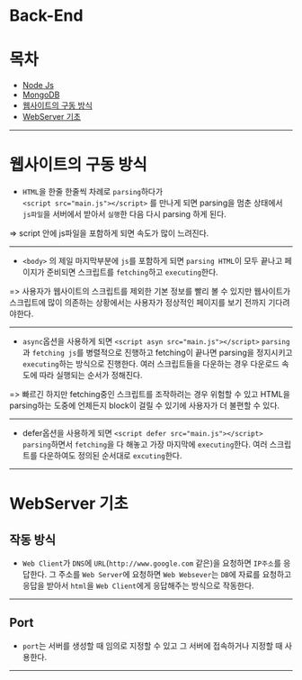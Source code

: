 # Back-End
# 목차
* [Node Js](./NODEJs/README.md)
* [MongoDB](./MongoDB/README.md)
* [웹사이트의 구동 방식](#웹사이트의-구동-방식)
* [WebServer 기초](#WebServer-기초)
***
# 웹사이트의 구동 방식
* `HTML`을 한줄 한줄씩 차례로 `parsing`하다가  
 `<script src="main.js"></script>`
 를 만나게 되면 parsing을 멈춘 상태에서 `js파일`을 서버에서 받아서 `실행`한 다음 다시 parsing 하게 된다.   

=> script 안에 js파일을 포함하게 되면 속도가 많이 느려진다.
***
* `<body>` 의 제일 마지막부분에 `js`를 포함하게 되면 `parsing HTML`이 모두 끝나고 페이지가 준비되면 스크립트를 `fetching`하고 `executing`한다.    

=> 사용자가 웹사이트의 스크립트를 제외한 기본 정보를 빨리 볼 수 있지만 웹사이트가 스크립트에 많이 의존하는 상황에서는 사용자가 정상적인 페이지를 보기 전까지 기다려야한다.
***
* `async`옵션을 사용하게 되면 `<script asyn src="main.js"></script>` `parsing`과 `fetching js`를 병렬적으로 진행하고 fetching이 끝나면 parsing을 정지시키고 `executing`하는 방식으로 진행한다. 여러 스크립트들을 다운하는 경우 다운로드 속도에 따라 실행되는 순서가 정해진다.   

=> 빠르긴 하지만 fetching중인 스크립트를 조작하려는 경우 위험할 수 있고 HTML을 parsing하는 도중에 언제든지 block이 걸릴 수 있기에 사용자가 더 불편할 수 있다.
***
   
* defer옵션을 사용하게 되면 `<script defer src="main.js"></script>` `parsing`하면서 `fetching`을 다 해놓고 가장 마지막에 `executing`한다. 여러 스크립트를 다운하여도 정의된 순서대로 `excuting`한다.
***
# WebServer 기초
## 작동 방식
* `Web Client`가 `DNS`에 `URL`(`http://www.google.com` 같은)을 요청하면 `IP주소`를 응답한다. 그 주소를 `Web Server`에 요청하면 `Web Websever`는 `DB`에 자료를 요청하고 응답을 받아서 `html`을 `Web Client`에게 응답해주는 방식으로 작동한다.
***
## Port
* `port`는 서버를 생성할 때 임의로 지정할 수 있고 그 서버에 접속하거나 지정할 때 사용한다.
***
